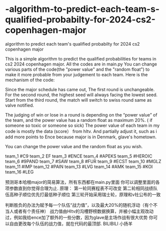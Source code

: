 # -algorithm-to-predict-each-team-s-qualified-probabilty-for-2024-cs2-copenhagen-major
 algorithm to predict each team's qualified probabilty for 2024 cs2 copenhagen major

This is a simple algorithm to predict the qualified probabilities for teams in cs2 2024 copenhagen major. All the codes are in main.py
You can change various parts of the code(the "power value" and the "random float") to make it more probable from your judgement to each team.
Here is the mechanism of the code:



Since the major schedule has came out, The first round is unchangeable. 
For the second round, the highest seed will always facing the lowest seed.
Start from the third round, the match will switch to swiss round same as valve notified.

The judging of win or lose in a round is depending on the “power value” of the team, and the power value has a random float as maximum 20%. ( if someone so toxic or someone so sick)
The power value of each team in my code is mostly the data (score） from hltv. And partially adjust it, such as i add more points to Ence because major is in Denmark, glave's hometown.

You can change the power value and the random float as you wish.

team_1  #C9
team_2 EF
team_3  #ENCE
team_4   #APEKS
team_5  #HEROIC
team_6 #9PAND
team_7  #SAW
team_8   #FUR
team_9  #ECST
team_10   #MGLZ
team_11  #IMP
team_12   #PAIN
team_13   #LVG
team_14   #AMK
team_15  #KOI
team_16  #LEG




预测哥本哈根major的简易算法，所有东西都在main.py里面
你可以调整里面的各项参数直到你觉得合理为止.
原理：
第一轮同赛程表不可改变
第二轮相同战绩队伍高种子顺位优先打最低种子顺位
第三轮开始采用瑞士轮，原理和v社公布的一致

判断胜负的办法为赋予每一个队伍“战力值”，以及最大20%的随机浮动（有个不当人或者有个责任神）
战力值由Hltv的沟槽野榜数据换算，并被小幅主观改动过，例如我给ence加了额外的一些分数，因为glave是主场作战有很大优势
你可以自由更改每个队伍的战力值，就在代码的最顶部.
BILIBILI 小扬羊
